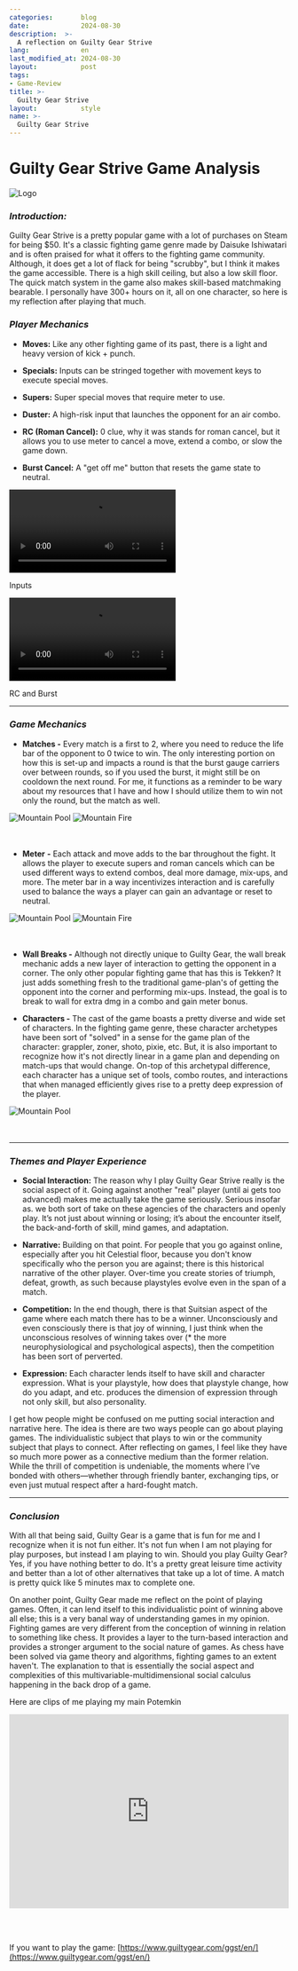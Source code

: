 ```yaml
---
categories:       blog
date:             2024-08-30
description:  >-
  A reflection on Guilty Gear Strive
lang:             en
last_modified_at: 2024-08-30
layout:           post
tags:
- Game-Review
title: >-
  Guilty Gear Strive
layout:           style
name: >-
  Guilty Gear Strive
---
```


# **Guilty Gear Strive Game Analysis**

<img src="{{ 'assets/games/ggst/header.jpg' | relative_url }}" alt="Logo" class="game_logo"/>

### *Introduction:*

Guilty Gear Strive is a pretty popular game with a lot of purchases on Steam for being $50. It's a classic fighting game genre made by Daisuke Ishiwatari and is often praised for what it offers to the fighting game community. Although, it does get a lot of flack for being "scrubby", but I think it makes the game accessible. There is a high skill ceiling, but also a low skill floor. The quick match system in the game also makes skill-based matchmaking bearable. I personally have 300+ hours on it, all on one character, so here is my reflection after playing that much.

### *Player Mechanics*

- **Moves:** Like any other fighting game of its past, there is a light and heavy version of kick + punch.

- **Specials:** Inputs can be stringed together with movement keys to execute special moves.

- **Supers:** Super special moves that require meter to use.

- **Duster:** A high-risk input that launches the opponent for an air combo.

- **RC (Roman Cancel):** 0 clue, why it was stands for roman cancel, but it allows you to use meter to cancel a move, extend a combo, or slow the game down.

- **Burst Cancel:** A "get off me" button that resets the game state to neutral.

<div class="video-grid">
  <div>
    <video controls>
      <source src="{{ '/assets/games/a-short-hike/walk.mp4' | relative_url }}" type="video/mp4">
      Your browser does not support the video tag.
    </video>
    <p>Inputs</p>
  </div>

  <div>
    <video controls>
      <source src="{{ '/assets/games/a-short-hike/glide.mp4' | relative_url }}" type="video/mp4">
      Your browser does not support the video tag.
    </video>
    <p>RC and Burst</p>
  </div>
</div>

***

### *Game Mechanics*

- **Matches -** Every match is a first to 2, where you need to reduce the life bar of the opponent to 0 twice to win. The only interesting portion on how this is set-up and impacts a round is that the burst gauge carriers over between rounds, so if you used the burst, it might still be on cooldown the next round. For me, it functions as a reminder to be wary about my resources that I have and how I should utilize them to win not only the round, but the match as well.
<div class="picture-grid2">
  <img src="{{ 'assets/games/kind-words-2/c1.png' | relative_url }}" alt="Mountain Pool">
  <img src="{{ 'assets/games/kind-words-2/c2.png' | relative_url }}" alt="Mountain Fire">
</div>
<br/><br/>

- **Meter** **-** Each attack and move adds to the bar throughout the fight. It allows the player to execute supers and roman cancels which can be used different ways to extend combos, deal more damage, mix-ups, and more. The meter bar in a way incentivizes interaction and is carefully used to balance the ways a player can gain an advantage or reset to neutral.
<div class="picture-grid2">
  <img src="{{ 'assets/games/kind-words-2/c1.png' | relative_url }}" alt="Mountain Pool">
  <img src="{{ 'assets/games/kind-words-2/c2.png' | relative_url }}" alt="Mountain Fire">
</div>
<br/><br/>

- **Wall Breaks -** Although not directly unique to Guilty Gear, the wall break mechanic adds a new layer of interaction to getting the opponent in a corner. The only other popular fighting game that has this is Tekken? It just adds something fresh to the traditional game-plan's of getting the opponent into the corner and performing mix-ups. Instead, the goal is to break to wall for extra dmg in a combo and gain meter bonus.

- **Characters -** The cast of the game boasts a pretty diverse and wide set of characters. In the fighting game genre, these character archetypes have been sort of "solved" in a sense for the game plan of the character: grappler, zoner, shoto, pixie, etc. But, it is also important to recognize how it's not directly linear in a game plan and depending on match-ups that would change. On-top of this archetypal difference, each character has a unique set of tools, combo routes, and interactions that when managed efficiently gives rise to a pretty deep expression of the player.
<div class="picture-grid1">
  <img src="{{ 'assets/games/kind-words-2/c1.png' | relative_url }}" alt="Mountain Pool">
</div>
<br/><br/>

* * *

### *Themes and Player Experience*

- **Social Interaction:** The reason why I play Guilty Gear Strive really is the social aspect of it. Going against another "real" player (until ai gets too advanced) makes me actually take the game seriously. Serious insofar as. we both sort of take on these agencies of the characters and openly play. It’s not just about winning or losing; it’s about the encounter itself, the back-and-forth of skill, mind games, and adaptation.

- **Narrative:** Building on that point. For people that you go against online, especially after you hit Celestial floor, because you don't know specifically who the person you are against; there is this historical narrative of the other player. Over-time you create stories of triumph, defeat, growth, as such because playstyles evolve even in the span of a match.

- **Competition:** In the end though, there is that Suitsian aspect of the game where each match there has to be a winner. Unconsciously and even consciously there is that joy of winning, I just think when the unconscious resolves of winning takes over (* the more neurophysiological and psychological aspects), then the competition has been sort of perverted.

- **Expression:** Each character lends itself to have skill and character expression. What is your playstyle, how does that playstyle change, how do you adapt, and etc. produces the dimension of expression through not only skill, but also personality.  


I get how people might be confused on me putting social interaction and narrative here. The idea is there are two ways people can go about playing games. The individualistic subject that plays to win or the community subject that plays to connect. After reflecting on games, I feel like they have so much more power as a connective medium than the former relation. While the thrill of competition is undeniable, the moments where I’ve bonded with others—whether through friendly banter, exchanging tips, or even just mutual respect after a hard-fought match.

* * *

### *Conclusion*

With all that being said, Guilty Gear is a game that is fun for me and I recognize when it is not fun either. It's not fun when I am not playing for play purposes, but instead I am playing to win. Should you play Guilty Gear? Yes, if you have nothing better to do. It's a pretty great leisure time activity and better than a lot of other alternatives that take up a lot of time. A match is pretty quick like 5 minutes max to complete one.

On another point, Guilty Gear made me reflect on the point of playing games. Often, it can lend itself to this individualistic point of winning above all else; this is a very banal way of understanding games in my opinion. Fighting games are very different from the conception of winning in relation to something like chess. It provides a layer to the turn-based interaction and provides a stronger argument to the social nature of games. As chess have been solved via game theory and algorithms, fighting games to an extent haven't. The explanation to that is essentially the social aspect and complexities of this multivariable-multidimensional social calculus happening in the back drop of a game.

Here are clips of me playing my main Potemkin

<iframe class="py-3" width="100%" height="350" src="https://www.youtube.com/embed/KEJDFSUUzCo?si=__ZUXXb8rP5HVS-5" title="YouTube video player" frameborder="0" allow="accelerometer; autoplay; clipboard-write; encrypted-media; gyroscope; picture-in-picture; web-share" referrerpolicy="strict-origin-when-cross-origin" allowfullscreen></iframe>

<br/><br/>

If you want to play the game: [https://www.guiltygear.com/ggst/en/](https://www.guiltygear.com/ggst/en/)